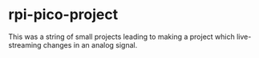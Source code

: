 # rpi-pico-project
This was a string of small projects leading to making a project which live-streaming changes in an analog signal.
